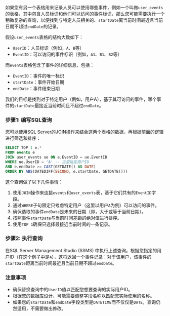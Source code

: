 如果您有另一个表格用来记录人员可以使用哪些事件，例如一个叫做`user_events`的表格，其中包含人员标识和他们可以访问的事件标识，那么您可能需要执行一个稍微复杂的查询，以便找到与特定人员相关的、`startDate`离当前时间最近且当前日期不超过`endDate`的记录。

假设`user_events`表格的结构大致如下：

- `UserID`：人员标识（例如，`A`、`B`等）
- `EventID`：可以访问的事件标识（例如，`A1`、`B1`、`B2`等）

而`events`表格包含了事件的详细信息，包括：

- `EventID`：事件的唯一标识
- `startDate`：事件开始日期
- `endDate`：事件结束日期

我们的目标是找到对于特定用户（例如，用户A），基于其可访问的事件，哪个事件的`startDate`最接近当前时间且不超过`endDate`。

### 步骤1: 编写SQL查询

您可以使用SQL Server的JOIN操作来结合这两个表格的数据，再根据前面的逻辑进行筛选和排序：

```sql
SELECT TOP 1 e.*
FROM events e
JOIN user_events ue ON e.EventID = ue.EventID
WHERE ue.UserID = 'A' -- 这里指定用户ID
AND e.endDate >= CAST(GETDATE() AS DATE)
ORDER BY ABS(DATEDIFF(SECOND, e.startDate, GETDATE()))
```

这个查询做了以下几件事情：

1. 使用`JOIN`操作来连接`events`和`user_events`表，基于它们共有的`EventID`字段。
2. 通过`WHERE`子句限定只考虑特定用户（这里以用户`A`为例）可以访问的事件。
3. 确保选取的事件`endDate`是未来的日期（即，大于或等于当前日期）。
4. 按照事件`startDate`与当前时间差距的绝对值进行排序。
5. 使用`TOP 1`确保只选择最接近当前时间的一条记录。

### 步骤2: 执行查询

在SQL Server Management Studio (SSMS) 中执行上述查询。根据您指定的用户ID（在这个例子中是`A`），这将返回一个事件记录：对于该用户，该事件的`startDate`距离当前时间最近且当前日期不超过`endDate`。

### 注意事项

- 确保替换查询中的`UserID`值以匹配您想要查询的实际用户ID。
- 根据您的数据库设计，可能需要调整字段名称以匹配您实际使用的名称。
- 如果您的`startDate`和`endDate`字段类型是`DATETIME`而不仅仅是`DATE`，查询仍然适用，不需要做出修改。